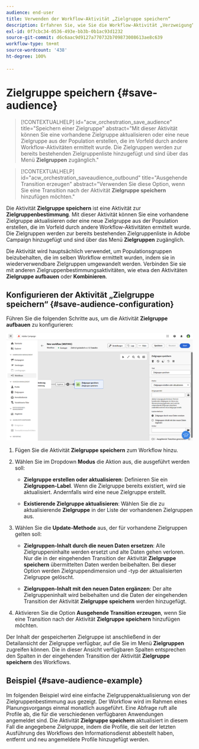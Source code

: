 ```yaml
---
audience: end-user
title: Verwenden der Workflow-Aktivität „Zielgruppe speichern“
description: Erfahren Sie, wie Sie die Workflow-Aktivität „Verzweigung“ verwenden.
exl-id: 0f7cbc34-0536-493e-bb3b-0b1ac93d1232
source-git-commit: d6c6aac9d9127a770732b709873008613ae8c639
workflow-type: tm+mt
source-wordcount: '438'
ht-degree: 100%

---
```


# Zielgruppe speichern {#save-audience}

>[!CONTEXTUALHELP]
>id="acw_orchestration_save_audience"
>title="Speichern einer Zielgruppe"
>abstract="Mit dieser Aktivität können Sie eine vorhandene Zielgruppe aktualisieren oder eine neue Zielgruppe aus der Population erstellen, die im Vorfeld durch andere Workflow-Aktivitäten ermittelt wurde. Die Zielgruppen werden zur bereits bestehenden Zielgruppenliste hinzugefügt und sind über das Menü **Zielgruppen** zugänglich."

>[!CONTEXTUALHELP]
>id="acw_orchestration_saveaudience_outbound"
>title="Ausgehende Transition erzeugen"
>abstract="Verwenden Sie diese Option, wenn Sie eine Transition nach der Aktivität **Zielgruppe speichern** hinzufügen möchten."

Die Aktivität **Zielgruppe speichern** ist eine Aktivität zur **Zielgruppenbestimmung**. Mit dieser Aktivität können Sie eine vorhandene Zielgruppe aktualisieren oder eine neue Zielgruppe aus der Population erstellen, die im Vorfeld durch andere Workflow-Aktivitäten ermittelt wurde. Die Zielgruppen werden zur bereits bestehenden Zielgruppenliste in Adobe Campaign hinzugefügt und sind über das Menü **Zielgruppen** zugänglich.

Die Aktivität wird hauptsächlich verwendet, um Populationsgruppen beizubehalten, die im selben Workflow ermittelt wurden, indem sie in wiederverwendbare Zielgruppen umgewandelt werden. Verbinden Sie sie mit anderen Zielgruppenbestimmungsaktivitäten, wie etwa den Aktivitäten **Zielgruppe aufbauen** oder **Kombinieren**.

## Konfigurieren der Aktivität „Zielgruppe speichern“ {#save-audience-configuration}

Führen Sie die folgenden Schritte aus, um die Aktivität **Zielgruppe aufbauen** zu konfigurieren:

![Beschreibung: Workflow-Konfiguration für die Aktivität „Zielgruppe speichern“](../assets/workflow-save-audience.png)

1. Fügen Sie die Aktivität **Zielgruppe speichern** zum Workflow hinzu.

1. Wählen Sie im Dropdown **Modus** die Aktion aus, die ausgeführt werden soll:

   * **Zielgruppe erstellen oder aktualisieren**: Definieren Sie ein **Zielgruppen-Label**. Wenn die Zielgruppe bereits existiert, wird sie aktualisiert. Andernfalls wird eine neue Zielgruppe erstellt.

   * **Existierende Zielgruppe aktualisieren**: Wählen Sie die zu aktualisierende **Zielgruppe** in der Liste der vorhandenen Zielgruppen aus.

1. Wählen Sie die **Update-Methode** aus, der für vorhandene Zielgruppen gelten soll:

   * **Zielgruppen-Inhalt durch die neuen Daten ersetzen**: Alle Zielgruppeninhalte werden ersetzt und alte Daten gehen verloren. Nur die in der eingehenden Transition der Aktivität **Zielgruppe speichern** übermittelten Daten werden beibehalten. Bei dieser Option werden Zielgruppendimension und -typ der aktualisierten Zielgruppe gelöscht.

   * **Zielgruppen-Inhalt mit den neuen Daten ergänzen**: Der alte Zielgruppeninhalt wird beibehalten und die Daten der eingehenden Transition der Aktivität **Zielgruppe speichern** werden hinzugefügt.

1. Aktivieren Sie die Option **Ausgehende Transition erzeugen**, wenn Sie eine Transition nach der Aktivität **Zielgruppe speichern** hinzufügen möchten.

Der Inhalt der gespeicherten Zielgruppe ist anschließend in der Detailansicht der Zielgruppe verfügbar, auf die Sie im Menü **Zielgruppen** zugreifen können. Die in dieser Ansicht verfügbaren Spalten entsprechen den Spalten in der eingehenden Transition der Aktivität **Zielgruppe speichern** des Workflows.

## Beispiel {#save-audience-example}

Im folgenden Beispiel wird eine einfache Zielgruppenaktualisierung von der Zielgruppenbestimmung aus gezeigt. Der Workflow wird im Rahmen eines Planungsvorgangs einmal monatlich ausgeführt. Eine Abfrage ruft alle Profile ab, die für die verschiedenen verfügbaren Anwendungen angemeldet sind. Die Aktivität **Zielgruppe speichern** aktualisiert in diesem Fall die angegebene Zielgruppe, indem die Profile, die seit der letzten Ausführung des Workflows den Informationsdienst abbestellt haben, entfernt und neu angemeldete Profile hinzugefügt werden.
